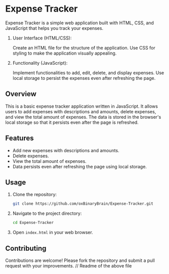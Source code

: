 # Expense Tracker

Expense Tracker is a simple web application built with HTML, CSS, and JavaScript that helps you track your expenses.

1. User Interface (HTML/CSS):

    Create an HTML file for the structure of the application.
    Use CSS for styling to make the application visually appealing.

2. Functionality (JavaScript):

    Implement functionalities to add, edit, delete, and display expenses.
    Use local storage to persist the expenses even after refreshing the page.


## Overview 
This is a basic expense tracker application written in JavaScript. It allows users to add expenses with descriptions and amounts, delete expenses, and view the total amount of expenses. The data is stored in the browser's local storage so that it persists even after the page is refreshed.


   
## Features

- Add new expenses with descriptions and amounts.
- Delete expenses.
- View the total amount of expenses.
- Data persists even after refreshing the page using local storage.

## Usage

1. Clone the repository:
    ```bash
    git clone https://github.com/oxBinaryBrain/Expense-Tracker.git
    ```
2. Navigate to the project directory:
    ```bash
    cd Expense-Tracker
    ```
3. Open `index.html` in your web browser.

## Contributing

Contributions are welcome! Please fork the repository and submit a pull request with your improvements.
// Readme of the above file




